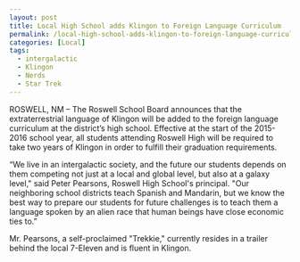 ```yaml
---
layout: post
title: Local High School adds Klingon to Foreign Language Curriculum
permalink: /local-high-school-adds-klingon-to-foreign-language-curriculum/
categories: [Local]
tags:
  - intergalactic
  - Klingon
  - Nerds
  - Star Trek
---
```

ROSWELL, NM – The Roswell School Board announces that the extraterrestrial language of Klingon will be added to the foreign language curriculum at the district’s high school. Effective at the start of the 2015-2016 school year, all students attending Roswell High will be required to take two years of Klingon in order to fulfill their graduation requirements.

“We live in an intergalactic society, and the future our students depends on them competing not just at a local and global level, but also at a galaxy level," said Peter Pearsons, Roswell High School's principal. "Our neighboring school districts teach Spanish and Mandarin, but we know the best way to prepare our students for future challenges is to teach them a language spoken by an alien race that human beings have close economic ties to.”

Mr. Pearsons, a self-proclaimed "Trekkie," currently resides in a trailer behind the local 7-Eleven and is fluent in Klingon.

